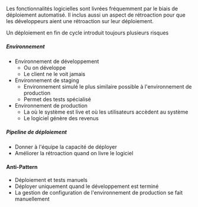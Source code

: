 Les fonctionnalités logicielles sont livrées fréquemment par le biais de déploiement automatisé. Il inclus aussi un aspect de rétroaction pour que les développeurs aient une rétroaction sur leur déploiement.

Un déploiement en fin de cycle introduit toujours plusieurs risques

##### Environnement
- Environnement de développement
	- Ou on développe
	- Le client ne le voit jamais
- Environnement de staging
	- Environnement simulé le plus similaire possible à l'environnement de production
	- Permet des tests spécialisé
- Environnement de production
	- La où le système est live et où les utilisateurs accèdent au système
	- Le logiciel génère des revenus

##### Pipeline de déploiement
- Donner à l'équipe la capacité de déployer
- Améliorer la rétroaction quand on livre le logiciel

#### Anti-Pattern 
- Déploiement et tests manuels
- Déployer uniquement quand le développement est terminé
- La gestion de configuration de l'environnement de production se fait manuellement